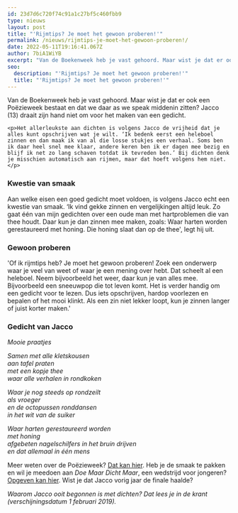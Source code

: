 ```yaml
---
id: 23d7d6c720f74c91a1c27bf5c460fbb9
type: nieuws
layout: post
title: "'Rijmtips? Je moet het gewoon proberen!'"
permalink: /nieuws/rijmtips-je-moet-het-gewoon-proberen!/
date: 2022-05-11T19:16:41.067Z
author: 7biA1WiYB
excerpt: "Van de Boekenweek heb je vast gehoord. Maar wist je dat er ook een Poëzieweek bestaat en dat we daar as we speak middenin zitten? Jacco (13) draait zijn hand niet om voor het maken van een gedicht.  "
seo:
  description: "'Rijmtips? Je moet het gewoon proberen!'"
  title: "'Rijmtips? Je moet het gewoon proberen!'"
---
```

Van de Boekenweek heb je vast gehoord. Maar wist je dat er ook een Poëzieweek bestaat en dat we daar as we speak middenin zitten? Jacco (13) draait zijn hand niet om voor het maken van een gedicht.  

    <p>Het allerleukste aan dichten is volgens Jacco de vrijheid dat je alles kunt opschrijven wat je wilt. ‘Ik bedenk eerst een heleboel zinnen en dan maak ik van al die losse stukjes een verhaal. Soms ben ik daar heel snel mee klaar, andere keren ben ik er dagen mee bezig en blijf ik net zo lang schaven totdat ik tevreden ben.’ Bij dichten denk je misschien automatisch aan rijmen, maar dat hoeft volgens hem niet.</p>
<h3>Kwestie van smaak</h3>
<p>Aan welke eisen een goed gedicht moet voldoen, is volgens Jacco echt een kwestie van smaak. ‘Ik vind gekke zinnen en vergelijkingen altijd leuk. Zo gaat één van mijn gedichten over een oude man met hartproblemen die van thee houdt. Daar kun je dan zinnen mee maken, zoals: Waar harten worden gerestaureerd met honing. Die honing slaat dan op de thee', legt hij uit.</p>
<h3>Gewoon proberen</h3>
<p>'Of ik rijmtips heb? Je moet het gewoon proberen! Zoek een onderwerp waar je veel van weet of waar je een mening over hebt. Dat scheelt al een heleboel. Neem bijvoorbeeld het weer, daar kun je van alles mee. Bijvoorbeeld een sneeuwpop die tot leven komt. Het is verder handig om een gedicht voor te lezen. Dus iets opschrijven, hardop voorlezen en bepalen of het mooi klinkt. Als een zin niet lekker loopt, kun je zinnen langer of juist korter maken.'</p>
<h3>Gedicht van Jacco</h3>
<p><em>Mooie praatjes</em></p>
<p><em>Samen met alle kletskousen<br>aan tafel praten<br>met een kopje thee<br>waar alle verhalen in rondkoken</em></p>
<p><em>Waar je nog steeds op rondzeilt<br>als vroeger<br>en de octopussen ronddansen<br>in het wit van de suiker</em></p>
<p><em>Waar harten gerestaureerd worden<br>met honing<br>afgebeten nagelschilfers in het bruin drijven<br>en dat allemaal in één mens</em></p>
<p>Meer weten over de Poëzieweek? <a href="https://www.poezieweek.com/" target="_blank">Dat kan hier</a>. Heb je de smaak te pakken en wil je meedoen aan <em>Doe Maar Dicht Maar</em>, een wedstrijd voor jongeren? <a href="https://www.poeziepaleis.nl/wedstrijden/12-18/dmdm/" target="_blank">Opgeven kan hier</a>. Wist je dat Jacco vorig jaar de finale haalde?</p>
<p><em>Waarom Jacco ooit begonnen is met dichten? Dat lees je in de krant (verschijningsdatum 1 februari 2019).</em></p>  

